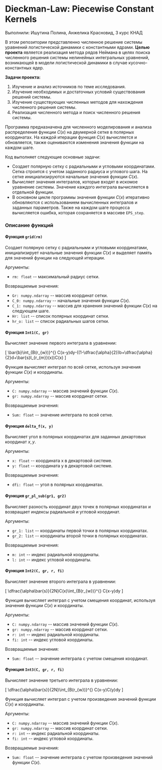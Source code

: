 # Dieckman-Law: Piecewise Constant Kernels
Выполнили: Ишутина Полина, Анжелика Красновид, 3 курс КНАД

В этом репозитории представленно численное решение системы уравнений логистической динамики с константными ядрами. 
**Целью проекта** является реализация метода рядов Неймана в целях поиска численного решения системы нелинейных интегральных уравнений, возникающей в модели логистической динамики в случае кусочно-константных ядер.

**Задачи проекта:**
1. Изучение и анализ источников по теме исследования.
2. Изучение необходимых и достаточных условий существования решений системы.
3. Изучение существующих численных методов для нахождения численного решения системы.
4. Реализация численного метода и поиск численного решения системы.

Программа предназначена для численного моделирования и анализа распределения функции $C(x)$ на двумерной сетке в полярных координатах. На каждой итерации функция $C(x)$ вычисляется и обновляется, также оцениваются изменения значения функции на каждом шаге.

Код выполняет следующие основные задачи:

- Создает полярную сетку с радиальными и угловыми координатами. Сетка строится с учетом заданного радиуса и углового шага. На сетке инициализируются начальные значения функции $C(x)$.
- Вычисляет значения интегралов, которые входят в искомое уравнение системы. Значение каждого интеграла вычисляется в отдельной функции.
- В основном цикле программы значения функции $C(x)$ итеративно обновляются с использованием вычисленных интегралов и заданных параметров. Также на каждом шаге процесса вычисляется ошибка, которая сохраняется в массиве `EPS_step`.

### Описание функций

#### Функция `grid(rm)`

Создает полярную сетку с радиальными и угловыми координатами, инициализирует начальные значения функции $C(x)$ и выделяет память для значений функции на следующей итерации.

Аргументы:

- `rm: float` -- максимальный радиус сетки.

Возвращаемые значения:

- `Gr: numpy.ndarray` -- массив координат сетки.
- `C_0: numpy.ndarray` -- начальные значения функции $C(x)$.
- `C_1: numpy.ndarray` -- массив для хранения значений функции $C(x)$ на следующем шаге.
- `Hr: list` -- список полярных координат сетки.
- `hr_o: list` -- список радиальных шагов сетки.

#### Функция `Int1(C, gr)`

Вычисляет значение первого интеграла в уравнении:

\[
\bar{b}\int_{B(r_{w})}^{} C(x-y)dy-((1-\dfrac{\alpha}{2})b+\dfrac{\alpha}{2}d+\bar{s}I_{r_{m}}(x))C(x)
\]

Функция вычисляет интеграл по всей сетке, используя значения функции $C(x)$ и координаты.

Аргументы:

- `C: numpy.ndarray` -- массив значений функции $C(x)$.
- `gr: numpy.ndarray` -- массив координат сетки.

Возвращаемые значения:

- `Sum: float` -- значение интеграла по всей сетке.

#### Функция `delta_f(x, y)`

Вычисляет угол в полярных координатах для заданных декартовых координат $x, y$.

Аргументы:

- `x: float` -- координата x в декартовой системе.
- `y: float` -- координата y в декартовой системе.

Возвращаемые значения:

- `dfi: float` -- угол в полярных координатах.

#### Функция `gr_pl_sub(gr1, gr2)`

Вычисляет разность координат двух точек в полярных координатах и возвращает индексы радиальной и угловой координат.

Аргументы:

- `gr_1: list` -- координаты первой точки в полярных координатах.
- `gr_2: list` -- координаты второй точки в полярных координатах.

Возвращаемые значения:

- `m: int` -- индекс радиальной координаты.
- `l: int` -- индекс угловой координаты.

#### Функция `Int2(C, gr, r, fi)`

Вычисляет значение второго интеграла в уравнении:

\[
\dfrac{\alpha\bar{s}}{2N}C(x)\int_{B(r_{w})}^{} C(x-y)dy
\]

Функция вычисляет интеграл с учетом смещения координат, используя значения функции $C(x)$ и координаты.

Аргументы:

- `C: numpy.ndarray` -- массив значений функции $C(x)$.
- `gr: numpy.ndarray` -- массив координат сетки.
- `r: int` -- индекс радиальной координаты.
- `fi: int` -- индекс угловой координаты.

Возвращаемые значения:

- `Sum: float` -- значение интеграла с учетом смещения координат.

#### Функция `Int3(C, gr, r, fi)`

Вычисляет значение третьего интеграла в уравнении:

\[
\dfrac{\alpha\bar{s}}{2N}\int_{B(r_{w})}^{} C(x-y)C(y)dy
\]

Функция вычисляет интеграл с учетом произведения значений функции $C(x)$ и координаты.

Аргументы:

- `C: numpy.ndarray` -- массив значений функции $C(x)$.
- `gr: numpy.ndarray` -- массив координат сетки.
- `r: int` -- индекс радиальной координаты.
- `fi: int` -- индекс угловой координаты.

Возвращаемые значения:

- `Sum: float` -- значение интеграла с учетом произведения значений функции $C(x)$.
